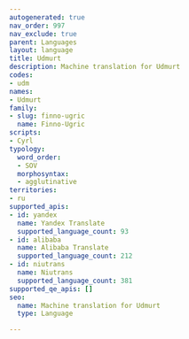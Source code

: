 ```yaml
---
autogenerated: true
nav_order: 997
nav_exclude: true
parent: Languages
layout: language
title: Udmurt
description: Machine translation for Udmurt
codes:
- udm
names:
- Udmurt
family:
- slug: finno-ugric
  name: Finno-Ugric
scripts:
- Cyrl
typology:
  word_order:
  - SOV
  morphosyntax:
  - agglutinative
territories:
- ru
supported_apis:
- id: yandex
  name: Yandex Translate
  supported_language_count: 93
- id: alibaba
  name: Alibaba Translate
  supported_language_count: 212
- id: niutrans
  name: Niutrans
  supported_language_count: 381
supported_qe_apis: []
seo:
  name: Machine translation for Udmurt
  type: Language

---
```


